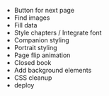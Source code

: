
- Button for next page
- Find images
- Fill data
- Style chapters / Integrate font
- Companion styling
- Portrait styling
- Page flip animation
- Closed book
- Add background elements
- CSS cleanup
- deploy